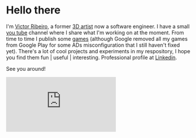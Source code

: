 # Hello there

I'm [Victor Ribeiro][about], a former [3D artist][3d artist] now a software engineer. I have a small [you tube][youtube] channel where I share what I'm working on at the moment. From time to time I publish some [games][games] (although Google removed all my games from Google Play for some ADs misconfiguration that I still haven't fixed yet). There's a lot of cool projects and experiments in my respository, I hope you find them fun | useful | interesting. Professional profile at [Linkedin][linkedin].

See you around!

![Pageviews](https://victorribeiro.com/imageCounter/index.php?v=1)

[about]: https://victorribeiro.com
[youtube]: https://www.youtube.com/victorribeirocom
[games]: https://victorqribeiro.itch.io
[3d artist]: https://victorribeiro.cgsociety.org
[linkedin]: https://www.linkedin.com/in/victorqribeiro
